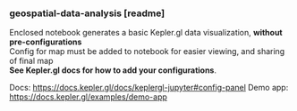 ### geospatial-data-analysis [readme]

Enclosed notebook generates a basic Kepler.gl data visualization, **without pre-configurations**
<br>
Config for map must be added to notebook for easier viewing, and sharing of final map
<br>
**See Kepler.gl docs for how to add your configurations**.
<br>

Docs: https://docs.kepler.gl/docs/keplergl-jupyter#config-panel
Demo app: https://docs.kepler.gl/examples/demo-app

